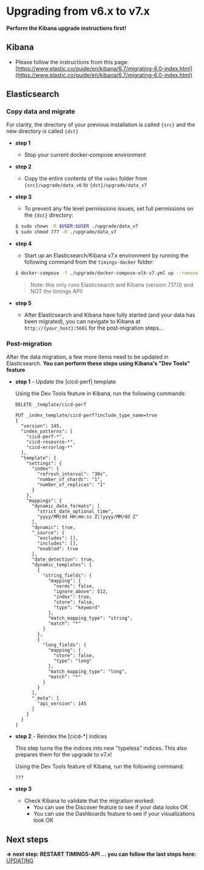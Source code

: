 # Upgrading from v6.x to v7.x

**Perform the Kibana upgrade instructions first!**

## Kibana

- Please follow the instructions from this page: [https://www.elastic.co/guide/en/kibana/6.7/migrating-6.0-index.html](https://www.elastic.co/guide/en/kibana/6.7/migrating-6.0-index.html)

## Elasticsearch

### Copy data and migrate

For clarity, the directory of your previous installation is called `{src}` and the new directory is called `{dst}`

- **step 1**
  - Stop your current docker-compose environment
- **step 2**
  - Copy the entire contents of the `nodes` folder from `{src}/upgrade/data_v6` to `{dst}/upgrade/data_v7`
- **step 3**
  - To prevent any file level permissions issues, set full permissions on the `{dst}` directory:

  ```bash
  $ sudo chown -R $USER:$USER ./upgrade/data_v7
  $ sudo chmod 777 -R ./upgrade/data_v7
  ```

- **step 4**
  - Start up an Elasticsearch/Kibana v7.x environment by running the following command from the `timings-docker` folder:

  ```bash
  $ docker-compose -f ./upgrade/docker-compose-elk-v7.yml up --remove-orphans
  ```

  > Note: this only runs Elasticsearch and Kibana (version 7.17.0) and NOT the timings API!

- **step 5**
  - After Elasticsearch and Kibana have fully started (and your data has been migrated), you can navigate to Kibana at `http://{your_host}:5601` for the post-migration steps...

### Post-migration

After the data migration, a few more items need to be updated in Elasticsearch.
**You can perform these steps using Kibana's "Dev Tools" feature**

- **step 1** - Update the [cicd-perf] template

  Using the Dev Tools feature in Kibana, run the following commands:

  ```no-lang
  DELETE _template/cicd-perf
  ```

  ```no-lang
  PUT _index_template/cicd-perf?include_type_name=true
  {
    "version": 145,
    "index_patterns": [
      "cicd-perf-*",
      "cicd-resource-*",
      "cicd-errorlog-*"
    ],
    "template": {
      "settings": {
        "index": {
          "refresh_interval": "30s",
          "number_of_shards": "1",
          "number_of_replicas": "1"
        }
      },
      "mappings": {
        "dynamic_date_formats": [
          "strict_date_optional_time",
          "yyyy/MM/dd HH:mm:ss Z||yyyy/MM/dd Z"
        ],
        "dynamic": true,
        "_source": {
          "excludes": [],
          "includes": [],
          "enabled": true
        },
        "date_detection": true,
        "dynamic_templates": [
          {
            "string_fields": {
              "mapping": {
                "norms": false,
                "ignore_above": 512,
                "index": true,
                "store": false,
                "type": "keyword"
              },
              "match_mapping_type": "string",
              "match": "*"
            }
          },
          {
            "long_fields": {
              "mapping": {
                "store": false,
                "type": "long"
              },
              "match_mapping_type": "long",
              "match": "*"
            }
          }
        ],
        "_meta": {
          "api_version": 145
        }
      }
    }
  }
  ```

- **step 2** - Reindex the [cicd-*] indices

  This step turns the the indices into new "typeless" indices. This also prepares them for the upgrade to v7.x!

  Using the Dev Tools feature of Kibana, run the following command:

  ```no-lang
  ???

  ```

- **step 3**
  - Check Kibana to validate that the migration worked:
    - You can use the Discover feature to see if your data looks OK
    - You can use the Dashboards feature to see if your visualizations look OK

## Next steps

**=> next step: RESTART TIMINGS-API ... you can follow the last steps here:** [UPDATING](./UPDATING.md#check-out-your-upgraded-api)
